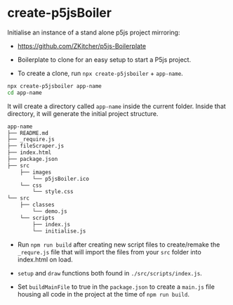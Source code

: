 # create-p5jsBoiler

Initialise an instance of a stand alone p5js project mirroring:
- https://github.com/ZKitcher/p5js-Boilerplate

-   Boilerplate to clone for an easy setup to start a P5js project.

-   To create a clone, run `npx create-p5jsboiler` + `app-name`.

```sh
npx create-p5jsboiler app-name
cd app-name
```

It will create a directory called `app-name` inside the current folder.
Inside that directory, it will generate the initial project structure.

```sh
app-name
├── README.md
├── _require.js
├── fileScraper.js
├── index.html
├── package.json
├── src
    ├── images
        └── p5jsBoiler.ico
    └── css
        └── style.css
└── src
    ├── classes
        └── demo.js
    └── scripts
        ├── index.js
        └── initialise.js
```

-   Run `npm run build` after creating new script files to create/remake the `_requre.js` file that will import the files from your `src` folder into index.html on load.

-   `setup` and `draw` functions both found in `./src/scripts/index.js`.

-   Set `buildMainFile` to true in the `package.json` to create a `main.js` file housing all code in the project at the time of `npm run build`.
